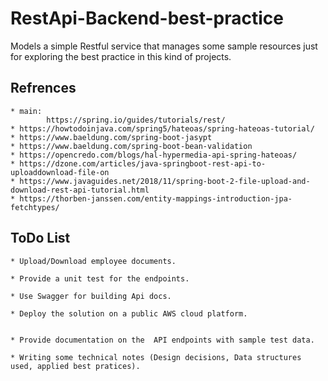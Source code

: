 # RestApi-Backend-best-practice
Models a simple Restful service that manages some sample resources just for exploring the best practice in this kind of projects.

## Refrences
    * main: 
            https://spring.io/guides/tutorials/rest/
    * https://howtodoinjava.com/spring5/hateoas/spring-hateoas-tutorial/
    * https://www.baeldung.com/spring-boot-jasypt
    * https://www.baeldung.com/spring-boot-bean-validation
    * https://opencredo.com/blogs/hal-hypermedia-api-spring-hateoas/
    * https://dzone.com/articles/java-springboot-rest-api-to-uploaddownload-file-on
    * https://www.javaguides.net/2018/11/spring-boot-2-file-upload-and-download-rest-api-tutorial.html
    * https://thorben-janssen.com/entity-mappings-introduction-jpa-fetchtypes/

 ## ToDo List
    * Upload/Download employee documents.

    * Provide a unit test for the endpoints.

    * Use Swagger for building Api docs.

    * Deploy the solution on a public AWS cloud platform.

   
    * Provide documentation on the  API endpoints with sample test data.
    
    * Writing some technical notes (Design decisions, Data structures used, applied best pratices).

    
    

